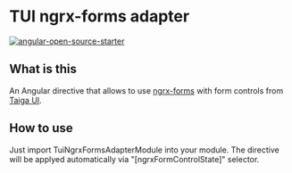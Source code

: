 # TUI ngrx-forms adapter

[![angular-open-source-starter](https://img.shields.io/badge/made%20with-angular--open--source--starter-d81676?logo=angular)](https://github.com/TinkoffCreditSystems/angular-open-source-starter)
## What is this

An Angular directive that allows to use [ngrx-forms](https://github.com/MrWolfZ/ngrx-forms) with form controls from [Taiga UI](https://github.com/TinkoffCreditSystems/taiga-ui).

## How to use

Just import TuiNgrxFormsAdapterModule into your module. The directive will be applyed automatically via "[ngrxFormControlState]" selector.

